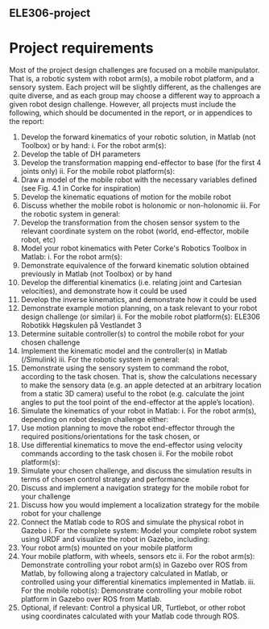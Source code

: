 ## ELE306-project

# Project requirements
Most of the project design challenges are focused on a mobile manipulator. That is, a robotic system
with robot arm(s), a mobile robot platform, and a sensory system. Each project will be slightly
different, as the challenges are quite diverse, and as each group may choose a different way to
approach a given robot design challenge. However, all projects must include the following, which
should be documented in the report, or in appendices to the report:
1. Develop the forward kinematics of your robotic solution, in Matlab (not Toolbox) or by
hand:
i. For the robot arm(s):
1. Develop the table of DH parameters
2. Develop the transformation mapping end-effector to base (for the first 4
joints only)
ii. For the mobile robot platform(s):
1. Draw a model of the mobile robot with the necessary variables defined
(see Fig. 4.1 in Corke for inspiration)
2. Develop the kinematic equations of motion for the mobile robot
3. Discuss whether the mobile robot is holonomic or non-holonomic
iii. For the robotic system in general:
1. Develop the transformation from the chosen sensor system to the
relevant coordinate system on the robot (world, end-effector, mobile
robot, etc)
2. Model your robot kinematics with Peter Corke's Robotics Toolbox in Matlab:
i. For the robot arm(s):
1. Demonstrate equivalence of the forward kinematic solution obtained
previously in Matlab (not Toolbox) or by hand
2. Develop the differential kinematics (i.e. relating joint and Cartesian
velocities), and demonstrate how it could be used
3. Develop the inverse kinematics, and demonstrate how it could be used
4. Demonstrate example motion planning, on a task relevant to your robot
design challenge (or similar)
ii. For the mobile robot platform(s):
ELE306 Robotikk Høgskulen på Vestlandet
3
1. Determine suitable controller(s) to control the mobile robot for your
chosen challenge
2. Implement the kinematic model and the controller(s) in Matlab
(/Simulink)
iii. For the robotic system in general:
1. Demonstrate using the sensory system to command the robot,
according to the task chosen. That is, show the calculations necessary to
make the sensory data (e.g. an apple detected at an arbitrary location
from a static 3D camera) useful to the robot (e.g. calculate the joint
angles to put the tool point of the end-effector at the apple’s location).
3. Simulate the kinematics of your robot in Matlab:
i. For the robot arm(s), depending on robot design challenge either:
1. Use motion planning to move the robot end-effector through the
required positions/orientations for the task chosen, or
2. Use differential kinematics to move the end-effector using velocity
commands according to the task chosen
ii. For the mobile robot platform(s):
1. Simulate your chosen challenge, and discuss the simulation results in
terms of chosen control strategy and performance
2. Discuss and implement a navigation strategy for the mobile robot for
your challenge
3. Discuss how you would implement a localization strategy for the mobile
robot for your challenge
4. Connect the Matlab code to ROS and simulate the physical robot in Gazebo
i. For the complete system: Model your complete robot system using URDF and
visualize the robot in Gazebo, including:
1. Your robot arm(s) mounted on your mobile platform
2. Your mobile platform, with wheels, sensors etc
ii. For the robot arm(s): Demonstrate controlling your robot arm(s) in Gazebo over
ROS from Matlab, by following along a trajectory calculated in Matlab, or
controlled using your differential kinematics implemented in Matlab.
iii. For the mobile robot(s): Demonstrate controlling your mobile robot platform in
Gazebo over ROS from Matlab.
5. Optional, if relevant: Control a physical UR, Turtlebot, or other robot using coordinates
calculated with your Matlab code through ROS.
